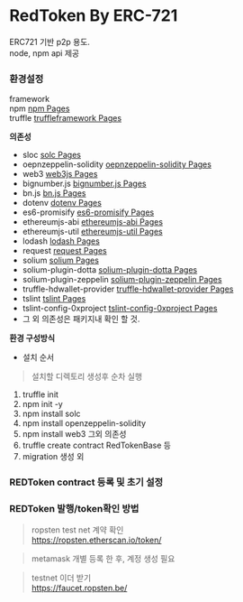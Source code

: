# RedToken By ERC-721
  
ERC721 기반 p2p 용도.  
node, npm api 제공  
  
  
### 환경설정  
framework  
npm [npm Pages](https://www.npmjs.com/)  
truffle [truffleframework Pages](https://truffleframework.com/)  
  
  
**의존성**  
* sloc [solc Pages](https://www.npmjs.com/package/sloc/)  
* oepnzeppelin-solidity [oepnzeppelin-solidity Pages](https://github.com/OpenZeppelin/openzeppelin-solidity/)  
* web3 [web3js Pages](https://github.com/ethereum/web3.js/)  
* bignumber.js [bignumber.js Pages](https://github.com/MikeMcl/bignumber.js#readme/)  
* bn.js [bn.js Pages](https://github.com/indutny/bn.js/)  
* dotenv [dotenv Pages](https://github.com/motdotla/dotenv#readme/)  
* es6-promisify [es6-promisify Pages](https://github.com/digitaldesignlabs/es6-promisify#readme/)  
* ethereumjs-abi [ethereumjs-abi Pages](https://github.com/axic/ethereumjs-abi/)  
* ethereumjs-util [ethereumjs-util Pages](https://github.com/ethereumjs/ethereumjs-util/)  
* lodash [lodash Pages](https://lodash.com/)  
* request [request Pages](https://github.com/request/request#readme/)  
* solium [solium Pages](https://github.com/duaraghav8/Ethlint#readme/)  
* solium-plugin-dotta [solium-plugin-dotta Pages](https://github.com/cryppadotta/solium-plugin-dotta#readme/)  
* solium-plugin-zeppelin [solium-plugin-zeppelin Pages](https://github.com/elopio/solium-plugin-zeppelin#readme/)  
* truffle-hdwallet-provider [truffle-hdwallet-provider Pages](https://github.com/trufflesuite/truffle-hdwallet-provider#readme/)  
* tslint [tslint Pages](https://palantir.github.io/tslint/)  
* tslint-config-0xproject [tslint-config-0xproject Pages](https://www.npmjs.com/package/tslint-config-0xproject/)  
* 그 외 의존성은 패키지내 확인 할 것.  
  
  
**환경 구성방식**
  
- 설치 순서  
> 설치할 디렉토리 생성후 순차 실행  
  
1. truffle init  
2. npm init -y  
3. npm install solc  
4. npm install openzeppelin-solidity  
5. npm install web3 그외 의존성  
6. truffle create contract RedTokenBase 등  
7. migration 생성 외  
  
  
  
### REDToken contract 등록 및 초기 설정  
  
  
### REDToken 발행/token확인 방법  
> ropsten test net 계약 확인  
https://ropsten.etherscan.io/token/
  
> metamask 개별 등록 한 후, 계정 생성 필요  
  
> testnet 이더 받기  
https://faucet.ropsten.be/   
